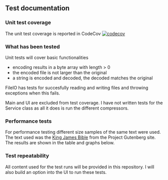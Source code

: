 ## Test documentation

### Unit test coverage
The unit test coverage is reported in CodeCov [![codecov](https://codecov.io/gh/shlevanto/tiralabra-2022/branch/main/graph/badge.svg?token=0EE9F994BB)](https://codecov.io/gh/shlevanto/tiralabra-2022)

### What has been tested
Unit tests will cover basic functionalities
- encoding results in a byte array with length > 0
- the encoded file is not larger than the original
- a string is encoded and decoded, the decoded matches the original

FileIO has tests for succesfully reading and writing files and throwing exceptions when this fails.

Main and UI are excluded from test coverage. I have not written tests for the Service class as all it does is run the different compressors.

### Performance tests
For performance testing different size samples of the same text were used. The text used was the [King James Bible](https://www.gutenberg.org/cache/epub/10/pg10.txt) from the Project Gutenberg site. The results are shown in the table and graphs below.

### Test repeatability
All content used for the test runs will be provided in this repository. I will also build an option into the UI to run these tests. 
